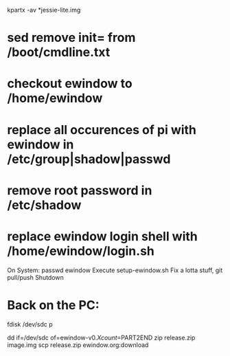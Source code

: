kpartx -av *jessie-lite.img
# sed remove init= from /boot/cmdline.txt
# checkout ewindow to /home/ewindow
# replace all occurences of pi with ewindow in /etc/group|shadow|passwd
# remove root password in /etc/shadow
# replace ewindow login shell with /home/ewindow/login.sh

On System:
passwd ewindow
Execute setup-ewindow.sh
Fix a lotta stuff, git pull/push
Shutdown


# Back on the PC:
fdisk /dev/sdc
p

dd if=/dev/sdc of=ewindow-v0.$X count=$PART2END
zip release.zip image.img
scp release.zip ewindow.org:download
